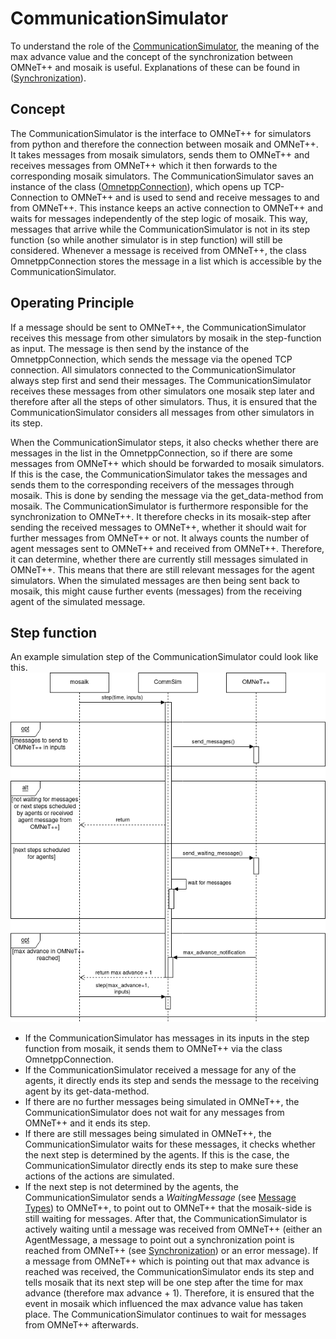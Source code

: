 # CommunicationSimulator
To understand the role of the [CommunicationSimulator](https://github.com/OFFIS-cosima/cosima/blob/master/cosima_core/simulators/communication_simulator.py), the meaning of the max advance
value and the concept of the synchronization between OMNeT++ and mosaik is
useful. Explanations of these can be found in ([Synchronization](Synchronization.md)).


## Concept
The CommunicationSimulator is the interface to OMNeT++ for simulators from python and 
therefore the connection between mosaik and OMNeT++. It takes messages from
mosaik simulators, sends them to OMNeT++ and receives messages from OMNeT++
which it then forwards to the corresponding mosaik simulators.
The CommunicationSimulator saves an instance of the class ([OmnetppConnection](https://github.com/OFFIS-cosima/cosima/blob/master/cosima_core/simulators/omnetpp_connection.py)),
which opens up TCP-Connection to OMNeT++ and is used to send and receive messages to and from OMNeT++.
This instance keeps an active connection to OMNeT++ and waits for messages independently of the step logic of mosaik.
This way, messages that arrive while the CommunicationSimulator is not in its step function (so while another simulator is in step function) will still be considered.
Whenever a message is received from OMNeT++, the class OmnetppConnection stores the message in a list which
is accessible by the CommunicationSimulator.


## Operating Principle
If a message should be sent to OMNeT++, the CommunicationSimulator receives this message from other
simulators by mosaik in the step-function as input. The message is then send by the
instance of the OmnetppConnection, which sends the message via the opened
TCP connection.
All simulators connected to the CommunicationSimulator always step first and send their messages.
The CommunicationSimulator receives these messages from other simulators one mosaik step 
later and therefore after all the steps of other simulators.
Thus, it is ensured that the CommunicationSimulator considers all messages from other simulators in its step.

When the CommunicationSimulator steps, it also checks whether there are messages in the list
in the OmnetppConnection, so if there are some messages from OMNeT++ which
should be forwarded to mosaik simulators. If this is the case, the CommunicationSimulator 
takes the messages and sends them to the corresponding receivers of the 
messages through mosaik. This is done by sending the message via the 
get_data-method from mosaik.
The CommunicationSimulator is furthermore responsible for the synchronization to OMNeT++. 
It therefore checks in its mosaik-step after sending the received messages to 
OMNeT++, whether it should wait for further messages from OMNeT++ or not. It
always counts the number of agent messages sent to OMNeT++ and received from
OMNeT++. Therefore, it can determine, whether there are currently still 
messages simulated in OMNeT++. This means that there are still relevant messages for
the agent simulators. 
When the simulated messages are then being sent back to mosaik, this might
cause further events (messages) from the receiving agent of the simulated message.


## Step function
An example simulation step of the CommunicationSimulator could look like this.<br />
![image](./images/commsim_step.png)


* If the CommunicationSimulator has messages in its inputs in the step function from mosaik, 
it sends them to OMNeT++ via the class OmnetppConnection.
* If the CommunicationSimulator received a message for any of the agents, it directly ends
its step and sends the message to the receiving agent by its get-data-method.
* If there are no further messages being simulated in OMNeT++, the CommunicationSimulator does
not wait for any messages from OMNeT++ and it ends its step.
* If there are still messages being simulated in OMNeT++, the CommunicationSimulator waits for 
these messages, it checks whether the next step is
determined by the agents. If this is the case, the CommunicationSimulator directly ends its
step to make sure these actions of the actions are simulated.
* If the next step is not determined by the agents, the CommunicationSimulator sends a 
*WaitingMessage* (see [Message Types](MessageTypes.md)) to OMNeT++, 
to point out to OMNeT++ that the mosaik-side is still waiting for messages. 
After that, the CommunicationSimulator is actively waiting until a message was received from
OMNeT++ (either an AgentMessage, a message to point out a synchronization point
is reached from OMNeT++ (see [Synchronization](Synchronization.md)) or an 
error message). If a message from OMNeT++ which is pointing out that max 
advance is reached was received, the CommunicationSimulator ends its step and tells mosaik that 
its next step will be one step after the time for max advance (therefore max advance + 1). Therefore, it is 
ensured that the event in mosaik which influenced the max advance value has 
taken place. The CommunicationSimulator continues to wait for messages from OMNeT++ afterwards.
